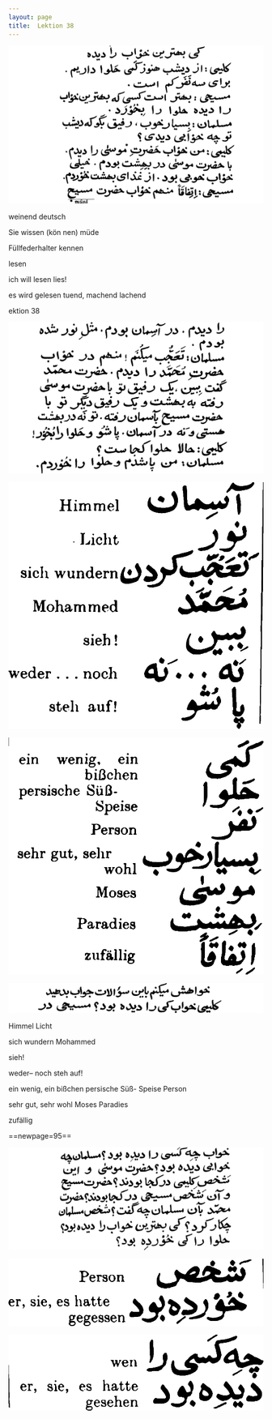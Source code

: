 ```yaml
---
layout: page
title:  Lektion 38
---
```



![image](assets/s/096.png-04.png)

weinend deutsch

Sie wissen (kön­ nen) müde

Füllfederhalter kennen



lesen

ich will lesen lies!

es wird gelesen tuend, machend lachend

ektion 38



![image](assets/s/097.png-01.png)

![image](assets/s/2col/097.png-08_1L.png)

![image](assets/s/2col/097.png-08_2R.png)

![image](assets/s/097.png-09.png)

Himmel Licht

sich wundern Mohammed

sieh!

weder– noch steh auf!



ein wenig, ein bißchen persische Süß- Speise Person

sehr gut, sehr wohl Moses Paradies

zufällig



==newpage=95==

![image](assets/s/098.png-02.png)

![image](assets/s/2col/098.png-05_1L.png)

![image](assets/s/2col/098.png-05_2R.png)

